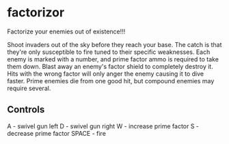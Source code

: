 factorizor
=========

Factorize your enemies out of existence!!!

Shoot invaders out of the sky before they reach your base.  The catch is that they're only susceptible to fire tuned to their specific weaknesses.  Each enemy is marked with a number, and prime factor ammo is required to take them down.  Blast away an enemy's factor shield to completely destroy it.  Hits with the wrong factor will only anger the enemy causing it to dive faster.  Prime enemies die from one good hit, but compound enemies may require several.

Controls
--------

A - swivel gun left
D - swivel gun right
W - increase prime factor
S - decrease prime factor
SPACE - fire
